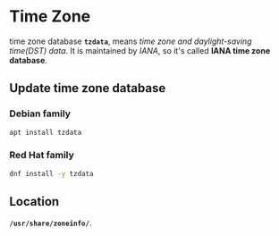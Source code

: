 # Time Zone

time zone database **`tzdata`**, means *time zone and daylight-saving time(DST) data*.
It is maintained by *IANA*, so it's called **IANA time zone database**.

## Update time zone database

### Debian family

```bash
apt install tzdata
```

### Red Hat family

```bash
dnf install -y tzdata
```

## Location

**`/usr/share/zoneinfo/`**.
